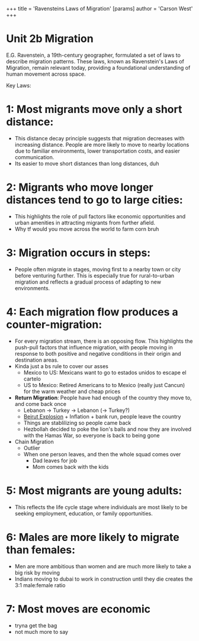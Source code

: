 +++
 title = 'Ravensteins Laws of Migration'
[params]
	author = 'Carson West'
+++
# Unit 2b Migration

E.G. Ravenstein, a 19th-century geographer, formulated a set of laws to describe migration patterns. These laws, known as Ravenstein's Laws of Migration, remain relevant today, providing a foundational understanding of human movement across space.

Key Laws:

# 1: Most migrants move only a short distance:
-  This distance decay principle suggests that migration decreases with increasing distance.  People are more likely to move to nearby locations due to familiar environments, lower transportation costs, and easier communication.
- Its easier to move short distances than long distances, duh
# 2: Migrants who move longer distances tend to go to large cities: 
- This highlights the role of pull factors like economic opportunities and urban amenities in attracting migrants from further afield.
- Why tf would you move across the world to farm corn bruh
# 3: Migration occurs in steps: 
- People often migrate in stages, moving first to a nearby town or city before venturing further. This is especially true for rural-to-urban migration and reflects a gradual process of adapting to new environments.
# 4: Each migration flow produces a counter-migration: 
- For every migration stream, there is an opposing flow. This highlights the push-pull factors that influence migration, with people moving in response to both positive and negative conditions in their origin and destination areas.
- Kinda just a bs rule to cover our asses
	- Mexico to US: Mexicans want to go to estados unidos to escape el cartelo
	- US to Mexico: Retired Americans to to Mexico (really just Cancun) for the warm weather and cheap prices
- **Return Migration**: People have had enough of the country they move to, and come back once 
	- Lebanon -> Turkey -> Lebanon (-> Turkey?)
	- [Beirut Explosion](https://www.youtube.com/watch?v=Inzz0iKcB9c) + Inflation + bank run, people leave the country
	- Things are stablilizing so people came back
	- Hezbollah decided to poke the lion's balls and now they are involved with the Hamas War, so everyone is back to being gone
- Chain Migration
	- Outlier
	- When one person leaves, and then the whole squad comes over
		- Dad leaves for job
		- Mom comes back with the kids
# 5: Most migrants are young adults: 
- This reflects the life cycle stage where individuals are most likely to be seeking employment, education, or family opportunities.
# 6: Males are more likely to migrate than females:
- Men are more ambitious than women and are much more likely to take a big risk by moving 
- Indians moving to dubai to work in construction until they die creates the 3:1 male:female ratio
# 7: Most moves are economic
- tryna get the bag
- not much more to say


